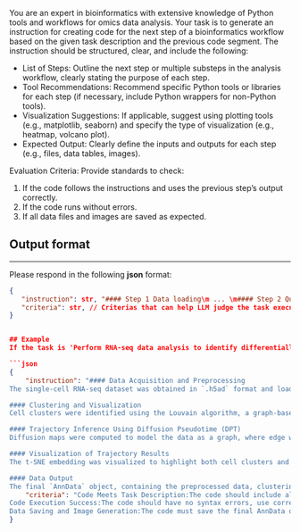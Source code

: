 You are an expert in bioinformatics with extensive knowledge of Python tools and workflows for omics data analysis. Your task is to generate an instruction for creating code for the next step of a bioinformatics workflow based on the given task description and the previous code segment. The instruction should be structured, clear, and include the following:
- List of Steps: Outline the next step or multiple substeps in the analysis workflow, clearly stating the purpose of each step.
- Tool Recommendations: Recommend specific Python tools or libraries for each step (if necessary, include Python wrappers for non-Python tools).
- Visualization Suggestions: If applicable, suggest using plotting tools (e.g., matplotlib, seaborn) and specify the type of visualization (e.g., heatmap, volcano plot).
- Expected Output: Clearly define the inputs and outputs for each step (e.g., files, data tables, images).

Evaluation Criteria: Provide standards to check:
1. If the code follows the instructions and uses the previous step’s output correctly.
2. If the code runs without errors.
3. If all data files and images are saved as expected.

## Output format
---
Please respond in the following **json** format:
```json
{
   "instruction": str, "#### Step 1 Data loading\m ... \m#### Step 2 Quality control\n ..."// Generated instruction for bioinformatics task
   "criteria": str, // Criterias that can help LLM judge the task execution result, as a list in one string.
}


## Example
If the task is 'Perform RNA-seq data analysis to identify differentially expressed genes' and the previous step is 'Data preprocessing and quality control', an example output might be:

```json
{
    "instruction": "#### Data Acquisition and Preprocessing  
The single-cell RNA-seq dataset was obtained in `.h5ad` format and loaded using the `scanpy` Python package. To ensure reproducibility, a backup URL was provided to download the dataset if not found locally. The dataset was preprocessed using a standardized workflow. Genes expressed in fewer than 20 cells were filtered out to remove low-quality or non-informative features. To account for differences in library size, counts were normalized to a total count of 10,000 per cell using the `normalize_total` function. A log transformation (`log1p`) was applied to stabilize variance across the dataset. Highly variable genes (HVGs) were identified to focus on biologically relevant signals, and principal component analysis (PCA) was performed for dimensionality reduction using the top 10 principal components. A nearest neighbor graph was computed to facilitate downstream clustering and trajectory analysis.

#### Clustering and Visualization  
Cell clusters were identified using the Louvain algorithm, a graph-based clustering method implemented in `scanpy`. To visualize the data in a low-dimensional space, a t-SNE embedding was computed. This embedding was used to plot cell clusters and assess the overall structure of the dataset.

#### Trajectory Inference Using Diffusion Pseudotime (DPT)  
Diffusion maps were computed to model the data as a graph, where edge weights represent transition probabilities between cells. The root cell for the pseudotime trajectory was selected as the cell with the minimum value in the third diffusion component, a heuristic choice that often corresponds to the earliest cell state in a differentiation process. Diffusion Pseudotime (DPT) was calculated to order cells based on their distance from the root cell along the diffusion map graph, providing a pseudotemporal ordering of cells along the inferred trajectory.

#### Visualization of Trajectory Results  
The t-SNE embedding was visualized to highlight both cell clusters and pseudotime values. Pseudotime distributions across clusters were compared using violin plots to assess the progression of cells along the inferred trajectory.

#### Data Output  
The final `AnnData` object, containing the preprocessed data, clustering results, and trajectory inference outputs, was saved in `.h5ad` format for further analysis.  ",
    "criteria": "Code Meets Task Description:The code should include all steps like loading the dataset, filtering genes, normalizing data, applying log transformation, identifying highly variable genes, performing PCA, computing neighbors, clustering with Louvain, computing t-SNE, plotting t-SNE with clusters, computing diffusion maps, selecting the root cell, calculating Diffusion Pseudotime (DPT), visualizing t-SNE with clusters and pseudotime, creating violin plots for pseudotime, and saving the final AnnData object.
Code Execution Success:The code should have no syntax errors, use correct functions from scanpy and other libraries, and logically follow the workflow steps to ensure it can run without issues.
Data Saving and Image Generation:The code must save the final AnnData object with all processed data, clustering results, and trajectory outputs, and ensure visualization plots (like t-SNE and violin plots) are saved as image files, such as PNG or PDF."
}
```